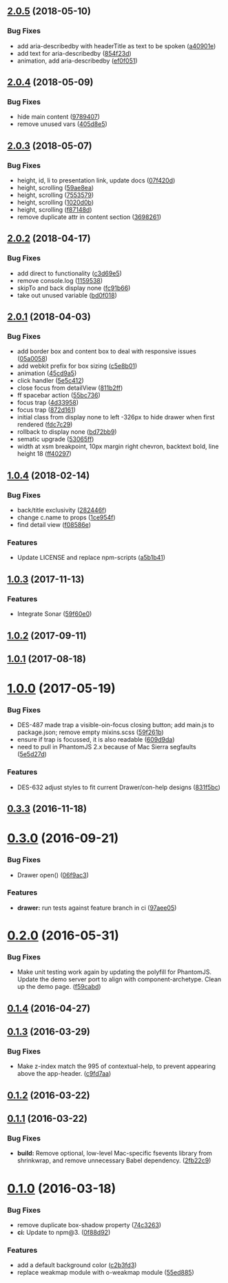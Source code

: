 <a name="2.0.5"></a>
## [2.0.5](https://github.com/Pearson-Higher-Ed/drawer/compare/v2.0.4...v2.0.5) (2018-05-10)


### Bug Fixes

* add aria-describedby with headerTitle as text to be spoken ([a40901e](https://github.com/Pearson-Higher-Ed/drawer/commit/a40901e))
* add text for aria-describedby ([854f23d](https://github.com/Pearson-Higher-Ed/drawer/commit/854f23d))
* animation, add aria-describedby ([ef0f051](https://github.com/Pearson-Higher-Ed/drawer/commit/ef0f051))



<a name="2.0.4"></a>
## [2.0.4](https://github.com/Pearson-Higher-Ed/drawer/compare/v2.0.3...v2.0.4) (2018-05-09)


### Bug Fixes

* hide main content ([9789407](https://github.com/Pearson-Higher-Ed/drawer/commit/9789407))
* remove unused vars ([405d8e5](https://github.com/Pearson-Higher-Ed/drawer/commit/405d8e5))



<a name="2.0.3"></a>
## [2.0.3](https://github.com/Pearson-Higher-Ed/drawer/compare/v2.0.2...v2.0.3) (2018-05-07)


### Bug Fixes

* height, id, li to presentation link, update docs ([07f420d](https://github.com/Pearson-Higher-Ed/drawer/commit/07f420d))
* height, scrolling ([59ae8ea](https://github.com/Pearson-Higher-Ed/drawer/commit/59ae8ea))
* height, scrolling ([7553579](https://github.com/Pearson-Higher-Ed/drawer/commit/7553579))
* height, scrolling ([1020d0b](https://github.com/Pearson-Higher-Ed/drawer/commit/1020d0b))
* height, scrolling ([f87148d](https://github.com/Pearson-Higher-Ed/drawer/commit/f87148d))
* remove duplicate attr in content section ([3698261](https://github.com/Pearson-Higher-Ed/drawer/commit/3698261))



<a name="2.0.2"></a>
## [2.0.2](https://github.com/Pearson-Higher-Ed/drawer/compare/v2.0.1...v2.0.2) (2018-04-17)


### Bug Fixes

* add direct to functionality ([c3d69e5](https://github.com/Pearson-Higher-Ed/drawer/commit/c3d69e5))
* remove console.log ([1159538](https://github.com/Pearson-Higher-Ed/drawer/commit/1159538))
* skipTo and back display none ([fc91b66](https://github.com/Pearson-Higher-Ed/drawer/commit/fc91b66))
* take out unused variable ([bd0f018](https://github.com/Pearson-Higher-Ed/drawer/commit/bd0f018))



<a name="2.0.1"></a>
## [2.0.1](https://github.com/Pearson-Higher-Ed/drawer/compare/v1.0.4...v2.0.1) (2018-04-03)


### Bug Fixes

* add border box and content box to deal with responsive issues ([05a0058](https://github.com/Pearson-Higher-Ed/drawer/commit/05a0058))
* add webkit prefix for box sizing ([c5e8b01](https://github.com/Pearson-Higher-Ed/drawer/commit/c5e8b01))
* animation ([45cd9a5](https://github.com/Pearson-Higher-Ed/drawer/commit/45cd9a5))
* click handler ([5e5c412](https://github.com/Pearson-Higher-Ed/drawer/commit/5e5c412))
* close focus from detailView ([811b2ff](https://github.com/Pearson-Higher-Ed/drawer/commit/811b2ff))
* ff spacebar action ([55bc736](https://github.com/Pearson-Higher-Ed/drawer/commit/55bc736))
* focus trap ([4d33958](https://github.com/Pearson-Higher-Ed/drawer/commit/4d33958))
* focus trap ([872d161](https://github.com/Pearson-Higher-Ed/drawer/commit/872d161))
* initial class from display none to left -326px to hide drawer when first rendered ([fdc7c29](https://github.com/Pearson-Higher-Ed/drawer/commit/fdc7c29))
* rollback to display none ([bd72bb9](https://github.com/Pearson-Higher-Ed/drawer/commit/bd72bb9))
* sematic upgrade ([53065ff](https://github.com/Pearson-Higher-Ed/drawer/commit/53065ff))
* width at xsm breakpoint, 10px margin right chevron, backtext bold, line height 18 ([ff40297](https://github.com/Pearson-Higher-Ed/drawer/commit/ff40297))



<a name="1.0.4"></a>
## [1.0.4](https://github.com/Pearson-Higher-Ed/drawer/compare/v1.0.3...v1.0.4) (2018-02-14)


### Bug Fixes

* back/title exclusivity ([282446f](https://github.com/Pearson-Higher-Ed/drawer/commit/282446f))
* change c.name to props ([1ce954f](https://github.com/Pearson-Higher-Ed/drawer/commit/1ce954f))
* find detail view ([f08586e](https://github.com/Pearson-Higher-Ed/drawer/commit/f08586e))


### Features

* Update LICENSE and replace npm-scripts ([a5b1b41](https://github.com/Pearson-Higher-Ed/drawer/commit/a5b1b41))



<a name="1.0.3"></a>
## [1.0.3](https://github.com/Pearson-Higher-Ed/drawer/compare/v1.0.2...v1.0.3) (2017-11-13)


### Features

* Integrate Sonar ([59f60e0](https://github.com/Pearson-Higher-Ed/drawer/commit/59f60e0))



<a name="1.0.2"></a>
## [1.0.2](https://github.com/Pearson-Higher-Ed/drawer/compare/v1.0.1...v1.0.2) (2017-09-11)



<a name="1.0.1"></a>
## [1.0.1](https://github.com/Pearson-Higher-Ed/drawer/compare/v1.0.0...v1.0.1) (2017-08-18)



<a name="1.0.0"></a>
# [1.0.0](https://github.com/Pearson-Higher-Ed/drawer/compare/v0.3.3...v1.0.0) (2017-05-19)


### Bug Fixes

* DES-487 made trap a visible-oin-focus closing button; add main.js to package.json; remove empty mixins.scss ([59f261b](https://github.com/Pearson-Higher-Ed/drawer/commit/59f261b))
* ensure if trap is focussed, it is also readable ([609d9da](https://github.com/Pearson-Higher-Ed/drawer/commit/609d9da))
* need to pull in PhantomJS 2.x because of Mac Sierra segfaults ([5e5d27d](https://github.com/Pearson-Higher-Ed/drawer/commit/5e5d27d))


### Features

* DES-632 adjust styles to fit current Drawer/con-help designs ([831f5bc](https://github.com/Pearson-Higher-Ed/drawer/commit/831f5bc))



<a name="0.3.3"></a>
## [0.3.3](https://github.com/Pearson-Higher-Ed/drawer/compare/v0.3.0...v0.3.3) (2016-11-18)



<a name="0.3.0"></a>
# [0.3.0](https://github.com/Pearson-Higher-Ed/drawer/compare/v0.2.0...v0.3.0) (2016-09-21)


### Bug Fixes

* Drawer open() ([06f9ac3](https://github.com/Pearson-Higher-Ed/drawer/commit/06f9ac3))


### Features

* **drawer:** run tests against feature branch in ci ([97aee05](https://github.com/Pearson-Higher-Ed/drawer/commit/97aee05))



<a name="0.2.0"></a>
# [0.2.0](https://github.com/Pearson-Higher-Ed/drawer/compare/v0.1.4...v0.2.0) (2016-05-31)


### Bug Fixes

* Make unit testing work again by updating the polyfill for PhantomJS. Update the demo server port to align with component-archetype. Clean up the demo page. ([f59cabd](https://github.com/Pearson-Higher-Ed/drawer/commit/f59cabd))



<a name="0.1.4"></a>
## [0.1.4](https://github.com/Pearson-Higher-Ed/drawer/compare/v0.1.3...v0.1.4) (2016-04-27)



<a name="0.1.3"></a>
## [0.1.3](https://github.com/Pearson-Higher-Ed/drawer/compare/v0.1.2...v0.1.3) (2016-03-29)


### Bug Fixes

* Make z-index match the 995 of contextual-help, to prevent appearing above the app-header. ([c9fd7aa](https://github.com/Pearson-Higher-Ed/drawer/commit/c9fd7aa))



<a name="0.1.2"></a>
## [0.1.2](https://github.com/Pearson-Higher-Ed/drawer/compare/v0.1.1...v0.1.2) (2016-03-22)



<a name="0.1.1"></a>
## [0.1.1](https://github.com/Pearson-Higher-Ed/drawer/compare/v0.1.0...v0.1.1) (2016-03-22)


### Bug Fixes

* **build:** Remove optional, low-level Mac-specific fsevents library from shrinkwrap, and remove unnecessary Babel dependency. ([2fb22c9](https://github.com/Pearson-Higher-Ed/drawer/commit/2fb22c9))



<a name="0.1.0"></a>
# [0.1.0](https://github.com/Pearson-Higher-Ed/drawer/compare/55ed885...v0.1.0) (2016-03-18)


### Bug Fixes

* remove duplicate box-shadow property ([74c3263](https://github.com/Pearson-Higher-Ed/drawer/commit/74c3263))
* **ci:** Update to npm@3. ([0f88d92](https://github.com/Pearson-Higher-Ed/drawer/commit/0f88d92))


### Features

* add a default background color ([c2b3fd3](https://github.com/Pearson-Higher-Ed/drawer/commit/c2b3fd3))
* replace weakmap module with o-weakmap module ([55ed885](https://github.com/Pearson-Higher-Ed/drawer/commit/55ed885))



